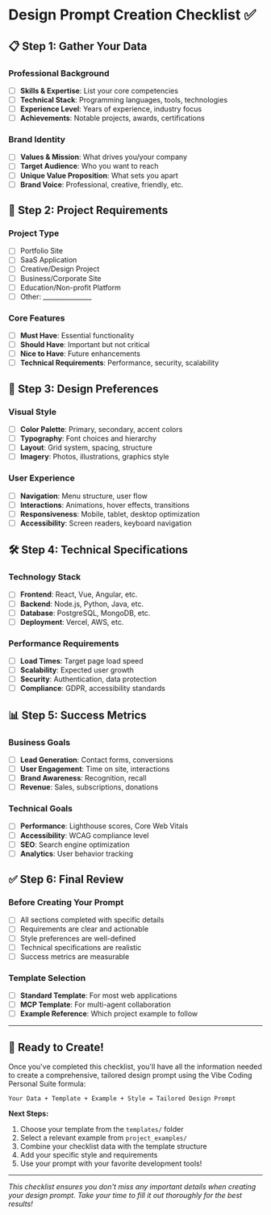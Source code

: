 # Design Prompt Creation Checklist ✅

## 📋 Step 1: Gather Your Data

### Professional Background
- [ ] **Skills & Expertise**: List your core competencies
- [ ] **Technical Stack**: Programming languages, tools, technologies
- [ ] **Experience Level**: Years of experience, industry focus
- [ ] **Achievements**: Notable projects, awards, certifications

### Brand Identity
- [ ] **Values & Mission**: What drives you/your company
- [ ] **Target Audience**: Who you want to reach
- [ ] **Unique Value Proposition**: What sets you apart
- [ ] **Brand Voice**: Professional, creative, friendly, etc.

## 🎯 Step 2: Project Requirements

### Project Type
- [ ] Portfolio Site
- [ ] SaaS Application
- [ ] Creative/Design Project
- [ ] Business/Corporate Site
- [ ] Education/Non-profit Platform
- [ ] Other: _______________

### Core Features
- [ ] **Must Have**: Essential functionality
- [ ] **Should Have**: Important but not critical
- [ ] **Nice to Have**: Future enhancements
- [ ] **Technical Requirements**: Performance, security, scalability

## 🎨 Step 3: Design Preferences

### Visual Style
- [ ] **Color Palette**: Primary, secondary, accent colors
- [ ] **Typography**: Font choices and hierarchy
- [ ] **Layout**: Grid system, spacing, structure
- [ ] **Imagery**: Photos, illustrations, graphics style

### User Experience
- [ ] **Navigation**: Menu structure, user flow
- [ ] **Interactions**: Animations, hover effects, transitions
- [ ] **Responsiveness**: Mobile, tablet, desktop optimization
- [ ] **Accessibility**: Screen readers, keyboard navigation

## 🛠️ Step 4: Technical Specifications

### Technology Stack
- [ ] **Frontend**: React, Vue, Angular, etc.
- [ ] **Backend**: Node.js, Python, Java, etc.
- [ ] **Database**: PostgreSQL, MongoDB, etc.
- [ ] **Deployment**: Vercel, AWS, etc.

### Performance Requirements
- [ ] **Load Times**: Target page load speed
- [ ] **Scalability**: Expected user growth
- [ ] **Security**: Authentication, data protection
- [ ] **Compliance**: GDPR, accessibility standards

## 📊 Step 5: Success Metrics

### Business Goals
- [ ] **Lead Generation**: Contact forms, conversions
- [ ] **User Engagement**: Time on site, interactions
- [ ] **Brand Awareness**: Recognition, recall
- [ ] **Revenue**: Sales, subscriptions, donations

### Technical Goals
- [ ] **Performance**: Lighthouse scores, Core Web Vitals
- [ ] **Accessibility**: WCAG compliance level
- [ ] **SEO**: Search engine optimization
- [ ] **Analytics**: User behavior tracking

## ✅ Step 6: Final Review

### Before Creating Your Prompt
- [ ] All sections completed with specific details
- [ ] Requirements are clear and actionable
- [ ] Style preferences are well-defined
- [ ] Technical specifications are realistic
- [ ] Success metrics are measurable

### Template Selection
- [ ] **Standard Template**: For most web applications
- [ ] **MCP Template**: For multi-agent collaboration
- [ ] **Example Reference**: Which project example to follow

---

## 🚀 Ready to Create!

Once you've completed this checklist, you'll have all the information needed to create a comprehensive, tailored design prompt using the Vibe Coding Personal Suite formula:

```
Your Data + Template + Example + Style = Tailored Design Prompt
```

**Next Steps:**
1. Choose your template from the `templates/` folder
2. Select a relevant example from `project_examples/`
3. Combine your checklist data with the template structure
4. Add your specific style and requirements
5. Use your prompt with your favorite development tools!

---

*This checklist ensures you don't miss any important details when creating your design prompt. Take your time to fill it out thoroughly for the best results!* 